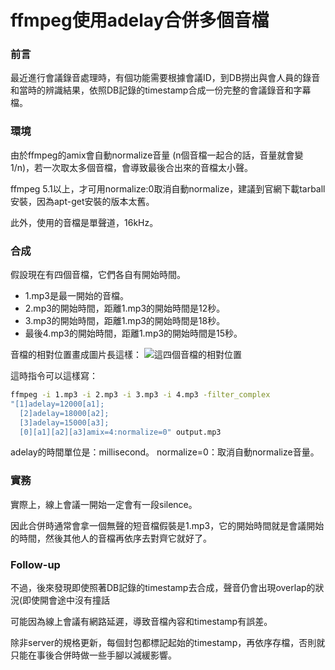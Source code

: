 # ffmpeg使用adelay合併多個音檔

### 前言
最近進行會議錄音處理時，有個功能需要根據會議ID，到DB撈出與會人員的錄音和當時的辨識結果，依照DB記錄的timestamp合成一份完整的會議錄音和字幕檔。

### 環境
由於ffmpeg的amix會自動normalize音量 (n個音檔一起合的話，音量就會變1/n)，若一次取太多個音檔，會導致最後合出來的音檔太小聲。

ffmpeg 5.1以上，才可用normalize:0取消自動normalize，建議到官網下載tarball安裝，因為apt-get安裝的版本太舊。

此外，使用的音檔是單聲道，16kHz。

### 合成
假設現在有四個音檔，它們各自有開始時間。

- 1.mp3是最一開始的音檔。
- 2.mp3的開始時間，距離1.mp3的開始時間是12秒。
- 3.mp3的開始時間，距離1.mp3的開始時間是18秒。
- 最後4.mp3的開始時間，距離1.mp3的開始時間是15秒。

音檔的相對位置畫成圖片長這樣：
![這四個音檔的相對位置](https://miro.medium.com/max/720/1*5v3K1WIFnXEp7UCVxbCt5Q.png)

這時指令可以這樣寫：
```sh
ffmpeg -i 1.mp3 -i 2.mp3 -i 3.mp3 -i 4.mp3 -filter_complex 
"[1]adelay=12000[a1];
  [2]adelay=18000[a2];
  [3]adelay=15000[a3];
  [0][a1][a2][a3]amix=4:normalize=0" output.mp3
```
adelay的時間單位是：millisecond。
normalize=0：取消自動normalize音量。

### 實務
實際上，線上會議一開始一定會有一段silence。

因此合併時通常會拿一個無聲的短音檔假裝是1.mp3，它的開始時間就是會議開始的時間，然後其他人的音檔再依序去對齊它就好了。

### Follow-up
不過，後來發現即使照著DB記錄的timestamp去合成，聲音仍會出現overlap的狀況(即使開會途中沒有撞話

可能因為線上會議有網路延遲，導致音檔內容和timestamp有誤差。

除非server的規格更新，每個封包都標記起始的timestamp，再依序存檔，否則就只能在事後合併時做一些手腳以減緩影響。

